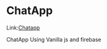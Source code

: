 # ChatApp
Link:[Chatapp](https://amannasir1.github.io/ChatApp/)

ChatApp Using Vanilla js and firebase
